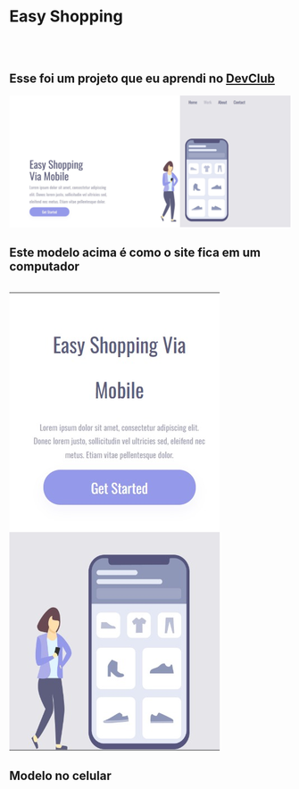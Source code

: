 <h1>Easy Shopping</h1>
<br>
<br>
<h2>Esse foi um projeto que eu aprendi no <a href="https://aulas.devclub.com.br/m/home"=>DevClub</a></h2>

<img src="https://github.com/matheusoliiveira/Easy-Shopping/blob/main/assets/desktop.jpg?raw=true">

<h2>Este modelo acima é como o site fica em um computador</h2>

<br>
<img src="https://github.com/matheusoliiveira/Easy-Shopping/blob/main/assets/mobile.jpg?raw=true">
<h2>Modelo no celular</h2>
